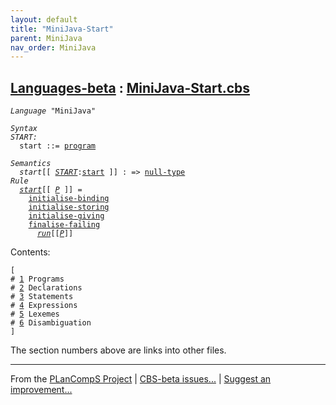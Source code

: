 ```yaml
---
layout: default
title: "MiniJava-Start"
parent: MiniJava
nav_order: MiniJava
---
```


[Languages-beta] : [MiniJava-Start.cbs]
-----------------------------

<div class="highlighter-rouge"><pre class="highlight"><code><i class="keyword">Language</i> <span id="Language_MiniJava">"MiniJava"</span></code></pre></div>
<div class="highlighter-rouge"><pre class="highlight"><code><i class="keyword">Syntax</i>
<i class="keyword"></i><i class="var"><i class="var"><span id="VariableStem_START">START</span></i>:</i>
  <span class="syn-name"><span id="SyntaxName_start">start</span></span> ::= <span class="syn-name"><a href="../MiniJava-Dynamics/index.html#SyntaxName_program">program</a></span></code></pre></div>

<div class="highlighter-rouge"><pre class="highlight"><code><i class="keyword">Semantics</i>
  <i class="sem-name"><span id="SemanticsName_start">start</span></i>[[ <span id="Variable22_START"><i class="var"><a href="#VariableStem_START">START</a></i></span>:<span class="syn-name"><a href="#SyntaxName_start">start</a></span> ]] : => <span class="name"><a href="../../../../../Funcons-beta/Values/Primitive/Null/index.html#Name_null-type">null-type</a></span>
<i class="keyword">Rule</i>
  <i class="sem-name"><a href="#SemanticsName_start">start</a></i>[[ <span id="Variable36_P"><i class="var"><a href="../MiniJava-Dynamics/index.html#VariableStem_P">P</a></i></span> ]] =
    <span class="name"><a href="../../../../../Funcons-beta/Computations/Normal/Binding/index.html#Name_initialise-binding">initialise-binding</a></span>
    <span class="name"><a href="../../../../../Funcons-beta/Computations/Normal/Storing/index.html#Name_initialise-storing">initialise-storing</a></span>
    <span class="name"><a href="../../../../../Funcons-beta/Computations/Normal/Giving/index.html#Name_initialise-giving">initialise-giving</a></span>
    <span class="name"><a href="../../../../../Funcons-beta/Computations/Abnormal/Failing/index.html#Name_finalise-failing">finalise-failing</a></span>
      <i class="sem-name"><a href="../MiniJava-Dynamics/index.html#SemanticsName_run">run</a></i>[[<a href="#Variable36_P"><i class="var">P</i></a>]]</code></pre></div>

Contents:
<div class="highlighter-rouge"><pre class="highlight"><code>[
# <a href="../MiniJava-Dynamics/index.html#SectionNumber_1">1</a> Programs
# <a href="../MiniJava-Dynamics/index.html#SectionNumber_2">2</a> Declarations
# <a href="../MiniJava-Dynamics/index.html#SectionNumber_3">3</a> Statements
# <a href="../MiniJava-Dynamics/index.html#SectionNumber_4">4</a> Expressions
# <a href="../MiniJava-Dynamics/index.html#SectionNumber_5">5</a> Lexemes
# <a href="../MiniJava-Syntax/index.html#SectionNumber_6">6</a> Disambiguation
]</code></pre></div>


The section numbers above are links into other files.



____

From the [PLanCompS Project] | [CBS-beta issues...] | [Suggest an improvement...]

[MiniJava-Start.cbs]: MiniJava-Start.cbs 
  "CBS SOURCE FILE"
[Funcons-beta]: /CBS-beta/docs/Funcons-beta
  "FUNCONS-BETA"
[Unstable-Funcons-beta]: /CBS-beta/docs/Unstable-Funcons-beta
  "UNSTABLE-FUNCONS-BETA"
[Languages-beta]: /CBS-beta/docs/Languages-beta
  "LANGUAGES-BETA"
[Unstable-Languages-beta]: /CBS-beta/docs/Unstable-Languages-beta
  "UNSTABLE-LANGUAGES-BETA"
[CBS-beta]: /CBS-beta "CBS-BETA"
[PLanCompS Project]: https://plancomps.github.io
  "PROGRAMMING LANGUAGE COMPONENTS AND SPECIFICATIONS PROJECT HOME PAGE"
[CBS-beta issues...]: https://github.com/plancomps/CBS-beta/issues
  "CBS-BETA ISSUE REPORTS ON GITHUB"
[Suggest an improvement...]: mailto:plancomps@gmail.com?Subject=CBS-beta%20-%20comment&Body=Re%3A%20CBS-beta%20specification%20at%20MiniJava/MiniJava-Start/MiniJava-Start.cbs%0A%0AComment/Query/Issue/Suggestion%3A%0A%0A%0ASignature%3A%0A 
  "GENERATE AN EMAIL TEMPLATE"
